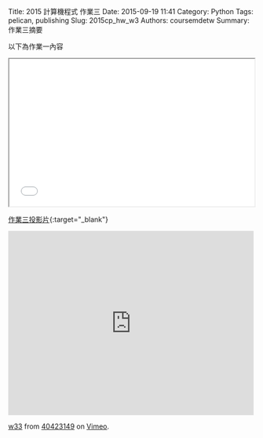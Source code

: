 Title: 2015 計算機程式 作業三
Date: 2015-09-19 11:41
Category: Python
Tags: pelican, publishing
Slug: 2015cp_hw_w3
Authors: coursemdetw
Summary: 作業三摘要

以下為作業一內容

<iframe src="40423137_cp_w3_p.html" width="500" height="300"></iframe>

[作業三投影片](40423137_cp_w3_p.html){:target="_blank"}


<iframe src="https://player.vimeo.com/video/145728134" width="500" height="375" frameborder="0" webkitallowfullscreen mozallowfullscreen allowfullscreen></iframe> <p><a href="https://vimeo.com/145728134">w33</a> from <a href="https://vimeo.com/user44512429">40423149</a> on <a href="https://vimeo.com">Vimeo</a>.</p>
